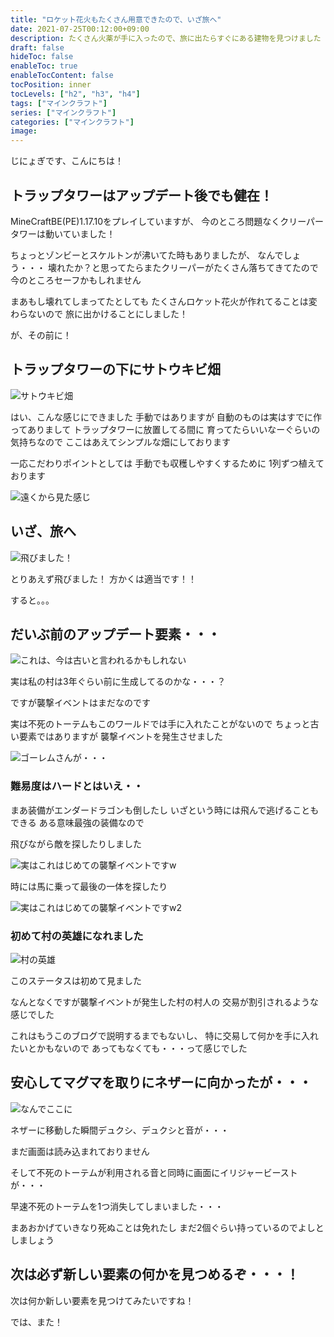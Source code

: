 ```yaml
---
title: "ロケット花火もたくさん用意できたので、いざ旅へ"
date: 2021-07-25T00:12:00+09:00
description: たくさん火薬が手に入ったので、旅に出たらすぐにある建物を見つけました
draft: false
hideToc: false
enableToc: true
enableTocContent: false
tocPosition: inner
tocLevels: ["h2", "h3", "h4"]
tags: ["マインクラフト"]
series: ["マインクラフト"]
categories: ["マインクラフト"]
image:
---
```


じにょぎです、こんにちは！

## トラップタワーはアップデート後でも健在！

MineCraftBE(PE)1.17.10をプレイしていますが、
今のところ問題なくクリーパータワーは動いていました！

ちょっとゾンビーとスケルトンが沸いてた時もありましたが、
なんでしょう・・・
壊れたか？と思ってたらまたクリーパーがたくさん落ちてきてたので
今のところセーフかもしれません

まあもし壊れてしまってたとしても
たくさんロケット花火が作れてることは変わらないので
旅に出かけることにしました！

が、その前に！

## トラップタワーの下にサトウキビ畑

![サトウキビ畑](/mcpe/20210725/01.jpeg)

はい、こんな感じにできました
手動ではありますが
自動のものは実はすでに作ってありまして
トラップタワーに放置してる間に
育ってたらいいなーぐらいの気持ちなので
ここはあえてシンプルな畑にしております

一応こだわりポイントとしては
手動でも収穫しやすくするために
1列ずつ植えております

![遠くから見た感じ](/mcpe/20210725/02.jpeg)

## いざ、旅へ

![飛びました！](/mcpe/20210725/03.jpeg)

とりあえず飛びました！
方かくは適当です！！

すると。。。

## だいぶ前のアップデート要素・・・

![これは、今は古いと言われるかもしれない](/mcpe/20210725/04.jpeg)

実は私の村は3年ぐらい前に生成してるのかな・・・？

ですが襲撃イベントはまだなのです

実は不死のトーテムもこのワールドでは手に入れたことがないので
ちょっと古い要素ではありますが
襲撃イベントを発生させました

![ゴーレムさんが・・・](/mcpe/20210725/05.jpeg)


### 難易度はハードとはいえ・・

まあ装備がエンダードラゴンも倒したし
いざという時には飛んで逃げることもできる
ある意味最強の装備なので

飛びながら敵を探したりしました

![実はこれはじめての襲撃イベントですw](/mcpe/20210725/06.jpeg)

時には馬に乗って最後の一体を探したり

![実はこれはじめての襲撃イベントですw2](/mcpe/20210725/07.jpeg)

### 初めて村の英雄になれました

![村の英雄](/mcpe/20210725/08.jpeg)

このステータスは初めて見ました

なんとなくですが襲撃イベントが発生した村の村人の
交易が割引されるような感じでした

これはもうこのブログで説明するまでもないし、
特に交易して何かを手に入れたいとかもないので
あってもなくても・・・って感じでした


## 安心してマグマを取りにネザーに向かったが・・・

![なんでここに](/mcpe/20210725/10.jpeg)

ネザーに移動した瞬間デュクシ、デュクシと音が・・・

まだ画面は読み込まれておりません

そして不死のトーテムが利用される音と同時に画面にイリジャービーストが・・・

早速不死のトーテムを1つ消失してしまいました・・・

まあおかげていきなり死ぬことは免れたし
まだ2個ぐらい持っているのでよしとしましょう

## 次は必ず新しい要素の何かを見つめるぞ・・・！

次は何か新しい要素を見つけてみたいですね！

では、また！
